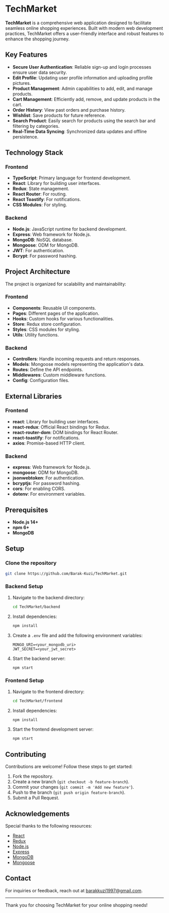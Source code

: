 # TechMarket

**TechMarket** is a comprehensive web application designed to facilitate seamless online shopping experiences. Built with modern web development practices, TechMarket offers a user-friendly interface and robust features to enhance the shopping journey.

## Key Features

- **Secure User Authentication**: Reliable sign-up and login processes ensure user data security.
- **Edit Profile**: Updating user profile information and uploading profile pictures.
- **Product Management**: Admin capabilities to add, edit, and manage products.
- **Cart Management**: Efficiently add, remove, and update products in the cart.
- **Order History**: View past orders and purchase history.
- **Wishlist**: Save products for future reference.
- **Search Product**: Easily search for products using the search bar and filtering by categories.
- **Real-Time Data Syncing**: Synchronized data updates and offline persistence.

## Technology Stack

### Frontend

- **TypeScript**: Primary language for frontend development.
- **React**: Library for building user interfaces.
- **Redux**: State management.
- **React Router**: For routing.
- **React Toastify**: For notifications.
- **CSS Modules**: For styling.

### Backend

- **Node.js**: JavaScript runtime for backend development.
- **Express**: Web framework for Node.js.
- **MongoDB**: NoSQL database.
- **Mongoose**: ODM for MongoDB.
- **JWT**: For authentication.
- **Bcrypt**: For password hashing.

## Project Architecture

The project is organized for scalability and maintainability:

### Frontend

- **Components**: Reusable UI components.
- **Pages**: Different pages of the application.
- **Hooks**: Custom hooks for various functionalities.
- **Store**: Redux store configuration.
- **Styles**: CSS modules for styling.
- **Utils**: Utility functions.

### Backend

- **Controllers**: Handle incoming requests and return responses.
- **Models**: Mongoose models representing the application's data.
- **Routes**: Define the API endpoints.
- **Middlewares**: Custom middleware functions.
- **Config**: Configuration files.

## External Libraries

### Frontend

- **react**: Library for building user interfaces.
- **react-redux**: Official React bindings for Redux.
- **react-router-dom**: DOM bindings for React Router.
- **react-toastify**: For notifications.
- **axios**: Promise-based HTTP client.

### Backend

- **express**: Web framework for Node.js.
- **mongoose**: ODM for MongoDB.
- **jsonwebtoken**: For authentication.
- **bcryptjs**: For password hashing.
- **cors**: For enabling CORS.
- **dotenv**: For environment variables.

## Prerequisites

- **Node.js 14+**
- **npm 6+**
- **MongoDB**

## Setup

### Clone the repository

```bash
git clone https://github.com/Barak-Kuzi/TechMarket.git
```

### Backend Setup

1. Navigate to the backend directory:
    ```bash
    cd TechMarket/backend
    ```
2. Install dependencies:
    ```bash
    npm install
    ```
3. Create a `.env` file and add the following environment variables:
    ```env
    MONGO_URI=<your_mongodb_uri>
    JWT_SECRET=<your_jwt_secret>
    ```
4. Start the backend server:
    ```bash
    npm start
    ```

### Frontend Setup

1. Navigate to the frontend directory:
    ```bash
    cd TechMarket/frontend
    ```
2. Install dependencies:
    ```bash
    npm install
    ```
3. Start the frontend development server:
    ```bash
    npm start
    ```

## Contributing

Contributions are welcome! Follow these steps to get started:

1. Fork the repository.
2. Create a new branch (`git checkout -b feature-branch`).
3. Commit your changes (`git commit -m 'Add new feature'`).
4. Push to the branch (`git push origin feature-branch`).
5. Submit a Pull Request.

## Acknowledgements

Special thanks to the following resources:

- [React](https://reactjs.org/)
- [Redux](https://redux.js.org/)
- [Node.js](https://nodejs.org/)
- [Express](https://expressjs.com/)
- [MongoDB](https://www.mongodb.com/)
- [Mongoose](https://mongoosejs.com/)

## Contact

For inquiries or feedback, reach out at [barakkuzi1997@gmail.com](mailto:barakkuzi1997@gmail.com).

---

Thank you for choosing TechMarket for your online shopping needs!
